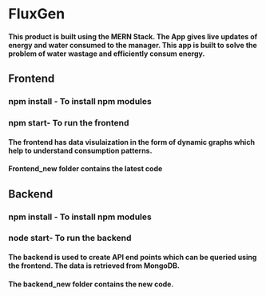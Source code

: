 # FluxGen
#### This product is built using the MERN Stack. The App gives live updates of energy and water consumed to the manager. This app is built to solve the problem of water wastage and efficiently consum energy.
## Frontend
### npm install - To install npm modules
### npm start- To run the frontend
#### The frontend has data visulaization in the form of dynamic graphs which help to understand consumption patterns.
#### Frontend_new folder contains the latest code
## Backend
### npm install - To install npm modules
### node start- To run the backend
#### The backend is used to create API end points which can be queried using the frontend. The data is retrieved from MongoDB.  
#### The backend_new folder contains the new code.
